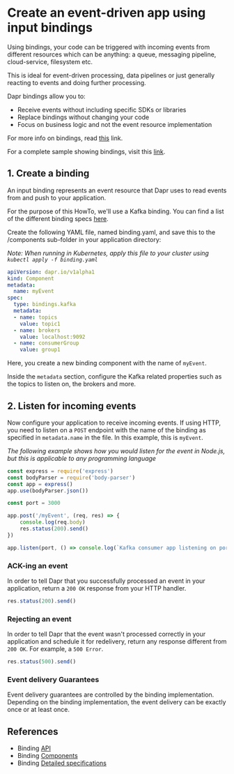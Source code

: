 # Create an event-driven app using input bindings

Using bindings, your code can be triggered with incoming events from different resources which can be anything: a queue, messaging pipeline, cloud-service, filesystem etc.

This is ideal for event-driven processing, data pipelines or just generally reacting to events and doing further processing.

Dapr bindings allow you to:

* Receive events without including specific SDKs or libraries
* Replace bindings without changing your code
* Focus on business logic and not the event resource implementation

For more info on bindings, read [this](../../concepts/bindings/README.md) link.

For a complete sample showing bindings, visit this [link](https://github.com/dapr/samples/tree/master/5.bindings).

## 1. Create a binding

An input binding represents an event resource that Dapr uses to read events from and push to your application.

For the purpose of this HowTo, we'll use a Kafka binding. You can find a list of the different binding specs [here](../../concepts/bindings/specs).

Create the following YAML file, named binding.yaml, and save this to the /components sub-folder in your application directory:

*Note: When running in Kubernetes, apply this file to your cluster using `kubectl apply -f binding.yaml`*

```yml
apiVersion: dapr.io/v1alpha1
kind: Component
metadata:
  name: myEvent
spec:
  type: bindings.kafka
  metadata:
  - name: topics
    value: topic1
  - name: brokers
    value: localhost:9092
  - name: consumerGroup
    value: group1
```

Here, you create a new binding component with the name of `myEvent`.

Inside the `metadata` section, configure the Kafka related properties such as the topics to listen on, the brokers and more.

## 2. Listen for incoming events

Now configure your application to receive incoming events. If using HTTP, you need to listen on a `POST` endpoint with the name of the binding as specified in `metadata.name` in the file.  In this example, this is `myEvent`.

*The following example shows how you would listen for the event in Node.js, but this is applicable to any programming language*

```javascript
const express = require('express')
const bodyParser = require('body-parser')
const app = express()
app.use(bodyParser.json())

const port = 3000

app.post('/myEvent', (req, res) => {
    console.log(req.body)
    res.status(200).send()
})

app.listen(port, () => console.log(`Kafka consumer app listening on port ${port}!`))
```

### ACK-ing an event

In order to tell Dapr that you successfully processed an event in your application, return a `200 OK` response from your HTTP handler.

```javascript
res.status(200).send()
```

### Rejecting an event

In order to tell Dapr that the event wasn't processed correctly in your application and schedule it for redelivery, return any response different from `200 OK`. For example, a `500 Error`.

```javascript
res.status(500).send()
```

### Event delivery Guarantees
Event delivery guarantees are controlled by the binding implementation. Depending on the binding implementation, the event delivery can be exactly once or at least once.


## References

* Binding [API](https://github.com/dapr/docs/blob/master/reference/api/bindings.md)
* Binding [Components](https://github.com/dapr/components-contrib/blob/master/bindings/Readme.md)
* Binding [Detailed specifications](https://github.com/dapr/docs/tree/master/concepts/bindings/specs) 